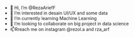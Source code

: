 - 👋 Hi, I’m @RezaAriefF
- 👀 I’m interested in desain UI/UX and some data
- 🌱 I’m currently learning Machine Learning 
- 💞️ I’m looking to collaborate on big project in data science
- 📫Rreach me on instagram @rezol.a and rza_arf 

<!---
RezaAriefF/RezaAriefF is a ✨ special ✨ repository because its `README.md` (this file) appears on your GitHub profile.
You can click the Preview link to take a look at your changes.
--->
